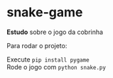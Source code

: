 # snake-game
**Estudo** sobre o jogo da cobrinha

Para rodar o projeto:

Execute `pip install pygame`  
Rode o jogo com `python snake.py`  


